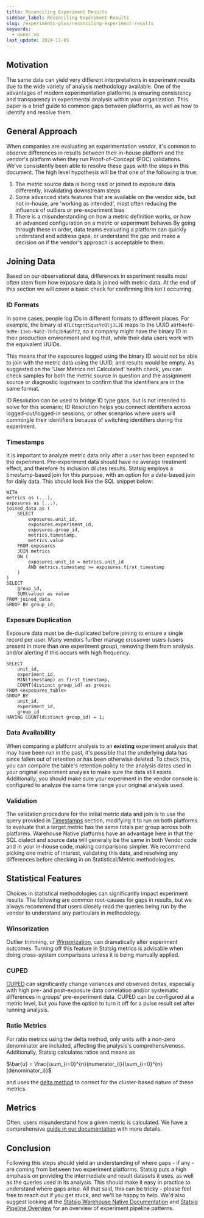 ```yaml
---
title: Reconciling Experiment Results
sidebar_label: Reconciling Experiment Results
slug: /experiments-plus/reconciling-experiment-results
keywords:
  - owner:vm
last_update: 2024-11-05
---
```

## Motivation
The same data can yield very different interpretations in experiment results due to the wide variety of analysis methodology available. One of the advantages of modern experimentation platforms is ensuring consistency and transparency in experimental analysis within your organization. This paper is a brief guide to common gaps between platforms, as well as how to identify and resolve them.
## General Approach
When companies are evaluating an experimentation vendor, it's common to observe differences in results between their in-house platform and the vendor's platform when they run Proof-of-Concept (POC) validations. We've consistently been able to resolve these gaps with the steps in this document. The high level hypothesis will be that one of the following is true:
1. The metric source data is being read or joined to exposure data differently, invalidating downstream steps
2. Some advanced stats features that are available on the vendor side, but not in-house, are 'working as intended', most often reducing the influence of outliers or pre-experiment bias 
3. There is a misunderstanding on how a metric definition works, or how an advanced configuration on a metric or experiment behaves
By going through these in order, data teams evaluating a platform can quickly understand and address gaps, or understand the gap and make a decision on if the vendor's approach is acceptable to them.
## Joining Data
Based on our observational data, differences in experiment results most often stem from how exposure data is joined with metric data. At the end of this section we will cover a basic check for confirming this isn't occurring.
### ID Formats
In some cases, people log IDs in different formats to different places. For example, the binary id `4TLCtqzctSqusYcQljJLJE` maps to the UUID `a0fb4ef0-9d9e-11eb-9462-7bfc2b9a6ff2`, so a company might have the binary ID in their production environment and log that, while their data users work with the equivalent UUIDs.

This means that the exposures logged using the binary ID would *not* be able to join with the metric data using the UUID, and results would be empty. As suggested on the 'User Metrics not Calculated' health check, you can check samples for both the metric source in question and the assignment source or diagnostic logstream to confirm that the identifiers are in the same format.

ID Resolution can be used to bridge ID type gaps, but is not intended to solve for this scenario; ID Resolution helps you connect identifiers across logged-out/logged-in sessions, or other scenarios where users will commingle their identifiers because of switching identifiers during the experiment.

### Timestamps
It is important to analyze metric data only after a user has been exposed to the experiment. Pre-experiment data should have no average treatment effect, and therefore its inclusion dilutes results. Statsig employs a timestamp-based join for this purpose, with an option for a date-based join for daily data. This should look like the SQL snippet below:
```
WITH 
metrics as (...),
exposures as (...),
joined_data as (
    SELECT 
        exposures.unit_id,
        exposures.experiment_id,
        exposures.group_id,
        metrics.timestamp,
        metrics.value
    FROM exposures
    JOIN metrics
    ON (
        exposures.unit_id = metrics.unit_id
        AND metrics.timestamp >= exposures.first_timestamp
    )
)
SELECT 
    group_id,
    SUM(value) as value
FROM joined_data
GROUP BY group_id;
```
### Exposure Duplication
Exposure data must be de-duplicated before joining to ensure a single record per user. Many vendors further manage crossover users (users present in more than one experiment group), removing them from analysis and/or alerting if this occurs with high frequency.
```
SELECT 
    unit_id,
    experiment_id,
    MIN(timestamp) as first_timestamp,
    COUNT(distinct group_id) as groups
FROM <exposures_table>
GROUP BY 
    unit_id,
    experiment_id,
    group_id
HAVING COUNT(distinct group_id) = 1;
```
### Data Availability
When comparing a platform analysis to an **existing** experiment analysis that may have been run in the past, it's possible that the underlying data has since fallen out of retention or has been otherwise deleted. To check this, you can compare the table's retention policy to the analysis dates used in your original experiment analysis to make sure the data still exists.
Additionally, you should make sure your experiment in the vendor console is configured to analyze the same time range your original analysis used. 
### Validation
The validation procedure for the initial metric data and join is to use the query provided in [Timestamps](https://docs.statsig.com/experiments-plus/reconciling-experiment-results#timestamps) section, modifying it to run on both platforms to evaluate that a target metric has the same totals per group across both platforms. 
Warehouse Native platforms have an advantage here in that the SQL dialect and source data will generally be the same in both Vendor code and in your in-house code, making comparisons simpler.
We recommend picking one metric of interest, validating this data, and resolving any differences before checking in on Statistical/Metric methodologies.
## Statistical Features
Choices in statistical methodologies can significantly impact experiment results. The following are common root-causes for gaps in results, but we always recommend that users closely read the queries being run by the vendor to understand any particulars in methodology.
### Winsorization
Outlier trimming, or [Winsorization](https://docs.statsig.com/stats-engine/methodologies/winsorization/), can dramatically alter experiment outcomes. Turning off this feature in Statsig metrics is advisable when doing cross-system comparisons unless it is being manually applied.
### CUPED
[CUPED](https://docs.statsig.com/stats-engine/methodologies/cuped/) can significantly change variances and observed deltas, especially with high pre- and post-exposure data correlation and/or systematic differences in groups' pre-experiment data.
CUPED can be configured at a metric level, but you have the option to turn it off for a pulse result set after running analysis.
### Ratio Metrics
For ratio metrics using the delta method, only units with a non-zero denominator are included, affecting the analysis's comprehensiveness. Additionally, Statsig calculates ratios and means as

$\bar{u} = \frac{\sum_{i=0}^{n}(numerator_i)}{\sum_{i=0}^{n}(denominator_i)}$

and uses the [delta method](https://docs.statsig.com/stats-engine/variance/#ratio-and-mean-metrics) to correct for the cluster-based nature of these metrics.
## Metrics
Often, users misunderstand how a given metric is calculated. We have a comprehensive [guide in our documentation](https://docs.statsig.com/statsig-warehouse-native/configuration/metrics) with more details.
## Conclusion
Following this steps should yield an understanding of where gaps - if any - are coming from between two experiment platforms. Statsig puts a high emphasis on providing the intermediate and result datasets it uses, as well as the queries used in its analysis. This should make it easy in practice to understand where gaps arise. 
All that said, this can be tricky - please feel free to reach out if you get stuck, and we'll be happy to help. We'd also suggest looking at the [Statsig Warehouse Native Documentation](https://docs.statsig.com/statsig-warehouse-native/introduction) and [Statsig Pipeline Overview](https://docs.statsig.com/statsig-warehouse-native/pipeline-overview/) for an overview of experiment pipeline patterns.
